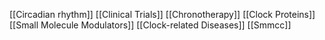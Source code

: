 [[Circadian rhythm]]
[[Clinical Trials]]
[[Chronotherapy]]
[[Clock Proteins]]
[[Small Molecule Modulators]]
[[Clock-related Diseases]]
[[Smmcc]]

